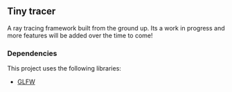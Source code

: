 ## Tiny tracer
A ray tracing framework built from the ground up. 
Its a work in progress and more features will be added over the time to come!

### Dependencies
This project uses the following libraries:
- [GLFW](https://www.glfw.org/) 